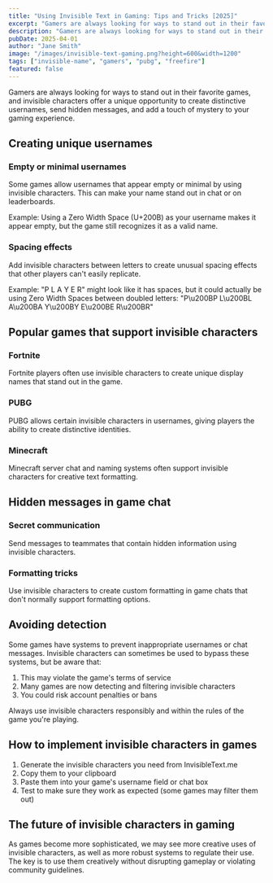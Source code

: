 ```yaml
---
title: "Using Invisible Text in Gaming: Tips and Tricks [2025]"
excerpt: "Gamers are always looking for ways to stand out in their favorite games, and how invisibletext.me can help!"
description: "Gamers are always looking for ways to stand out in their favorite games, and invisible characters offer a unique opportunity to create distinctive usernames, send hidden messages, and add a touch of mystery to your gaming experience."
pubDate: 2025-04-01
author: "Jane Smith"
image: "/images/invisible-text-gaming.png?height=600&width=1200"
tags: ["invisible-name", "gamers", "pubg", "freefire"]
featured: false
---
```


Gamers are always looking for ways to stand out in their favorite games, and invisible characters offer a unique opportunity to create distinctive usernames, send hidden messages, and add a touch of mystery to your gaming experience.

## Creating unique usernames

### Empty or minimal usernames

Some games allow usernames that appear empty or minimal by using invisible characters. This can make your name stand out in chat or on leaderboards.

Example: Using a Zero Width Space (U+200B) as your username makes it appear empty, but the game still recognizes it as a valid name.

### Spacing effects

Add invisible characters between letters to create unusual spacing effects that other players can't easily replicate.

Example: "P L A Y E R" might look like it has spaces, but it could actually be using Zero Width Spaces between doubled letters: "P\u200BP L\u200BL A\u200BA Y\u200BY E\u200BE R\u200BR"

## Popular games that support invisible characters

### Fortnite

Fortnite players often use invisible characters to create unique display names that stand out in the game.

### PUBG

PUBG allows certain invisible characters in usernames, giving players the ability to create distinctive identities.

### Minecraft

Minecraft server chat and naming systems often support invisible characters for creative text formatting.

## Hidden messages in game chat

### Secret communication

Send messages to teammates that contain hidden information using invisible characters.

### Formatting tricks

Use invisible characters to create custom formatting in game chats that don't normally support formatting options.

## Avoiding detection

Some games have systems to prevent inappropriate usernames or chat messages. Invisible characters can sometimes be used to bypass these systems, but be aware that:

1. This may violate the game's terms of service
2. Many games are now detecting and filtering invisible characters
3. You could risk account penalties or bans

Always use invisible characters responsibly and within the rules of the game you're playing.

## How to implement invisible characters in games

1. Generate the invisible characters you need from InvisibleText.me
2. Copy them to your clipboard
3. Paste them into your game's username field or chat box
4. Test to make sure they work as expected (some games may filter them out)

## The future of invisible characters in gaming

As games become more sophisticated, we may see more creative uses of invisible characters, as well as more robust systems to regulate their use. The key is to use them creatively without disrupting gameplay or violating community guidelines.